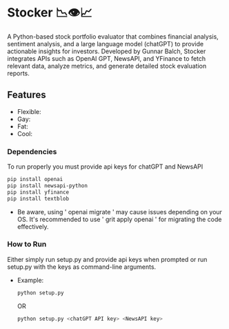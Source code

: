 # Stocker 📉👁️📈
A Python-based stock portfolio evaluator that combines financial analysis, sentiment analysis, and a large language model (chatGPT) to provide actionable insights for investors. Developed by Gunnar Balch, Stocker integrates APIs such as OpenAI GPT, NewsAPI, and YFinance to fetch relevant data, analyze metrics, and generate detailed stock evaluation reports.

## Features
- Flexible:
- Gay:
- Fat:
- Cool:


### Dependencies
To run properly you must provide api keys for chatGPT and NewsAPI
```bash
pip install openai
pip install newsapi-python
pip install yfinance
pip install textblob
```
- Be aware, using ' openai migrate ' may cause issues depending on your OS. 
It's recommended to use ' grit apply openai ' for migrating the code effectively.


### How to Run
Either simply run setup.py and provide api keys when prompted or run setup.py with the keys as command-line arguments.
- Example:
  ```bash
  python setup.py
  ```
  OR
  ```bash
  python setup.py <chatGPT API key> <NewsAPI key>
  ```


